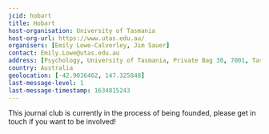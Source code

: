 ```yaml
---
jcid: hobart
title: Hobart 
host-organisation: University of Tasmania 
host-org-url: https://www.utas.edu.au/
organisers: [Emily Lowe-Calverley, Jim Sauer] 
contact: Emily.Lowe@utas.edu.au 
address: [Psychology, University of Tasmania, Private Bag 30, 7001, Tasmania]
country: Australia
geolocation: [-42.9036462, 147.325848]
last-message-level: 1
last-message-timestamp: 1634815243
---
```

This journal club is currently in the process of being founded, please get in touch if you want to be involved!

